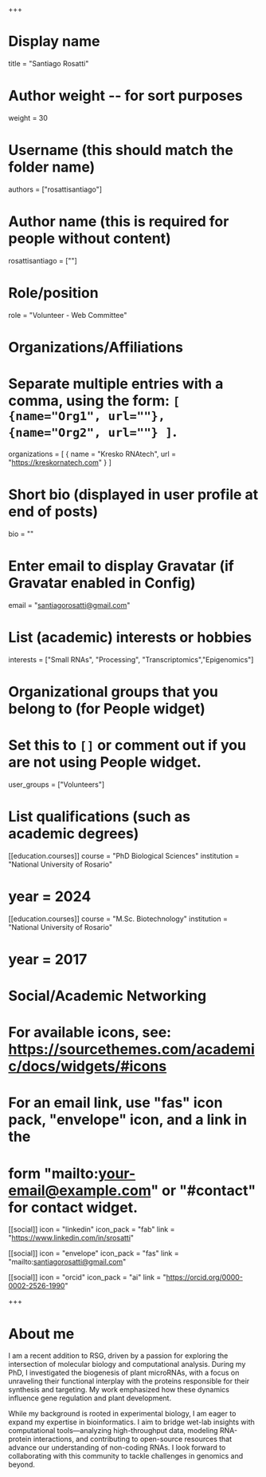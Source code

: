 +++
# Display name
title = "Santiago Rosatti"

# Author weight -- for sort purposes
weight = 30

# Username (this should match the folder name)
authors = ["rosattisantiago"]

# Author name (this is required for people without content)
rosattisantiago = [""]

# Role/position
role = "Volunteer - Web Committee"

# Organizations/Affiliations
#   Separate multiple entries with a comma, using the form: `[ {name="Org1", url=""}, {name="Org2", url=""} ]`.
organizations = [ { name = "Kresko RNAtech", url = "https://kreskornatech.com" } ]

# Short bio (displayed in user profile at end of posts)
bio = ""

# Enter email to display Gravatar (if Gravatar enabled in Config)
email = "santiagorosatti@gmail.com"

# List (academic) interests or hobbies
interests = ["Small RNAs", "Processing", "Transcriptomics","Epigenomics"]

# Organizational groups that you belong to (for People widget)
#   Set this to `[]` or comment out if you are not using People widget.
user_groups = ["Volunteers"]

# List qualifications (such as academic degrees)

[[education.courses]]
course = "PhD Biological Sciences"
institution = "National University of Rosario"
# year = 2024

[[education.courses]]
course = "M.Sc. Biotechnology"
institution = "National University of Rosario"
# year = 2017

# Social/Academic Networking
# For available icons, see: https://sourcethemes.com/academic/docs/widgets/#icons
#   For an email link, use "fas" icon pack, "envelope" icon, and a link in the
#   form "mailto:your-email@example.com" or "#contact" for contact widget.

[[social]]
  icon = "linkedin"
  icon_pack = "fab"
  link = "https://www.linkedin.com/in/srosatti"

[[social]]
  icon = "envelope"
  icon_pack = "fas"
  link = "mailto:santiagorosatti@gmail.com"

  [[social]]
  icon = "orcid"
  icon_pack = "ai"
  link = "https://orcid.org/0000-0002-2526-1990"


+++

# About me 

I am a recent addition to RSG, driven by a passion for exploring the intersection of molecular biology and computational analysis. During my PhD, I investigated the biogenesis of plant microRNAs, with a focus on unraveling their functional interplay with the proteins responsible for their synthesis and targeting. My work emphasized how these dynamics influence gene regulation and plant development.

While my background is rooted in experimental biology, I am eager to expand my expertise in bioinformatics. I aim to bridge wet-lab insights with computational tools—analyzing high-throughput data, modeling RNA-protein interactions, and contributing to open-source resources that advance our understanding of non-coding RNAs. I look forward to collaborating with this community to tackle challenges in genomics and beyond. 